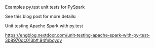 Examples py.test unit tests for PySpark

See this blog post for more details:

Unit testing Apache Spark with py.test

https://engblog.nextdoor.com/unit-testing-apache-spark-with-py-test-3b8970dc013b#.94fnboydy
